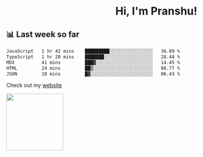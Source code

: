 <div align="right" >
   
   <H1>Hi, I'm Pranshu!</H1>

</div>

## 📊 Last week so far
<!--START_SECTION:waka-->

```txt
JavaScript   1 hr 42 mins    █████████░░░░░░░░░░░░░░░░   36.09 %
TypeScript   1 hr 20 mins    ███████░░░░░░░░░░░░░░░░░░   28.44 %
MDX          41 mins         ███▓░░░░░░░░░░░░░░░░░░░░░   14.45 %
HTML         24 mins         ██▒░░░░░░░░░░░░░░░░░░░░░░   08.77 %
JSON         18 mins         █▓░░░░░░░░░░░░░░░░░░░░░░░   06.43 %
```

<!--END_SECTION:waka-->

Check out my [website](https://pranshu05.vercel.app)

<img align="left" width="150" src="https://user-images.githubusercontent.com/70943732/209951571-93b7afe5-f523-4683-b725-5d94b287e94e.png">

